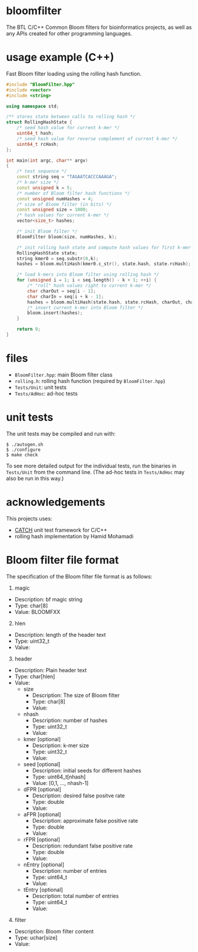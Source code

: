 # bloomfilter

The BTL C/C++ Common Bloom filters for bioinformatics projects, as well as any APIs created for other programming languages.

# usage example (C++)

Fast Bloom filter loading using the rolling hash function.

```C++
#include "BloomFilter.hpp"
#include <vector>
#include <string>

using namespace std;

/** stores state between calls to rolling hash */
struct RollingHashState {
	/* seed hash value for current k-mer */
	uint64_t hash;
	/* seed hash value for reverse complement of current k-mer */
	uint64_t rcHash;
};

int main(int argc, char** argv)
{
	/* test sequence */
	const string seq = "TAGAATCACCCAAAGA";
	/* k-mer size */
	const unsigned k = 5;
	/* number of Bloom filter hash functions */
	const unsigned numHashes = 4;
	/* size of Bloom filter (in bits) */
	const unsigned size = 1000;
	/* hash values for current k-mer */
	vector<size_t> hashes;

	/* init Bloom filter */
	BloomFilter bloom(size, numHashes, k);

	/* init rolling hash state and compute hash values for first k-mer */
	RollingHashState state;
	string kmer0 = seq.substr(0,k);
	hashes = bloom.multiHash(kmer0.c_str(), state.hash, state.rcHash);

	/* load k-mers into Bloom filter using rolling hash */
	for (unsigned i = 1; i < seq.length() - k + 1; ++i) {
		/* "roll" hash values right to current k-mer */
		char charOut = seq[i - 1];
		char charIn = seq[i + k - 1];
		hashes = bloom.multiHash(state.hash, state.rcHash, charOut, charIn);
		/* insert current k-mer into Bloom filter */
		bloom.insert(hashes);
	}

	return 0;
}
```

# files

* `BloomFilter.hpp`: main Bloom filter class
* `rolling.h`: rolling hash function (required by `BloomFilter.hpp`)
* `Tests/Unit`: unit tests
* `Tests/AdHoc`: ad-hoc tests

# unit tests

The unit tests may be compiled and run with:

	$ ./autogen.sh
	$ ./configure
	$ make check

To see more detailed output for the individual tests, run the binaries in `Tests/Unit` from the command line. (The ad-hoc tests in `Tests/AdHoc` may also be run in this way.)

# acknowledgements

This projects uses:
* [CATCH](https://github.com/philsquared/Catch) unit test framework for C/C++
* rolling hash implementation by Hamid Mohamadi

# Bloom filter file format

The specification of the Bloom filter file format is as follows:

1. magic
  * Description: bf magic string
  * Type: char[8]
  * Value: BLOOMFXX
2. hlen
  * Description: length of the header text
  * Type: uint32_t
  * Value:
3. header
  * Description: Plain header text
  * Type: char[hlen]
  * Value:
    * size
      * Description: The size of Bloom filter
      * Type: char[8]
      * Value:
    * nhash
      * Description: number of hashes
      * Type: uint32_t
      * Value:
    * kmer [optional]
      * Description: k-mer size
      * Type: uint32_t
      * Value:
    * seed [optional]
      * Description: initial seeds for different hashes
      * Type: uint64_t[nhash]
      * Value: [0,1, ..., nhash-1]
    * dFPR [optional]
      * Description: desired false positve rate
      * Type: double
      * Value:
    * aFPR [optional]
      * Description: approximate false positive rate
      * Type: double
      * Value:
    * rFPR [optional]
      * Description: redundant false positive rate
      * Type: double
      * Value:
    * nEntry [optional]
      * Description: number of entries
      * Type: uint64_t
      * Value:
    * tEntry [optional]
      * Description: total number of entries
      * Type: uint64_t
      * Value:
4. filter
  * Description: Bloom filter content
  * Type: uchar[size]
  * Value:
